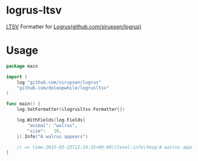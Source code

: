 # logrus-ltsv
[LTSV](http://ltsv.org/) Formatter for [Logrus(github.com/sirupsen/logrus)](https://github.com/sirupsen/logrus)

# Usage
```go
package main

import (
	log "github.com/sirupsen/logrus"
	"github.com/doloopwhile/logrusltsv"
)

func main() {
	log.SetFormatter(&logrusltsv.Formatter{})

	log.WithFields(log.Fields{
		"animal": "walrus",
		"size":   10,
	}).Info("A walrus appears")

	// => time:2015-03-23T12:24:35+09:00\tlevel:info\tmsg:A walrus appears\tanimal:walrus\tsize:10
}
```

